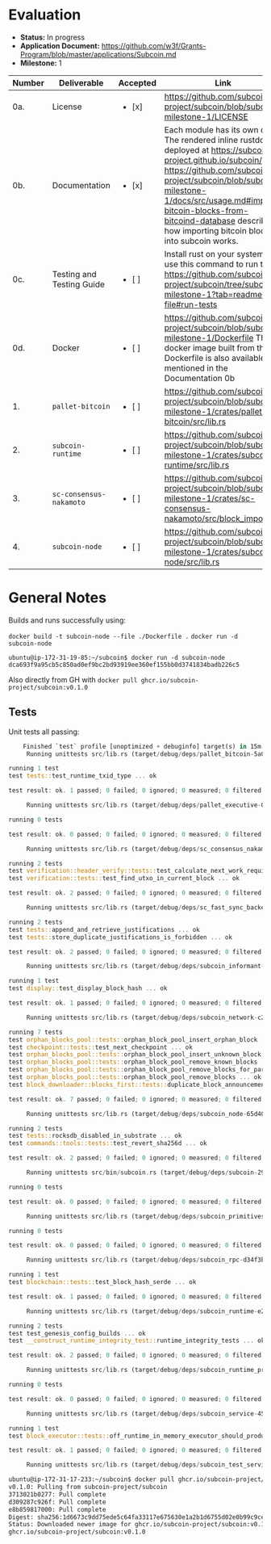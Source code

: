 # Evaluation

- **Status:** In progress
- **Application Document:** https://github.com/w3f/Grants-Program/blob/master/applications/Subcoin.md
- **Milestone:** 1

| Number | Deliverable             | Accepted | Link |
| ---    | ---                     | --- | --- |
| 0a.    | License                 | <ul><li>[x] </li></ul> | https://github.com/subcoin-project/subcoin/blob/subcoin-milestone-1/LICENSE |
| 0b.    | Documentation           | <ul><li>[x] </li></ul> | Each module has its own docs. The rendered inline rustdoc is deployed at https://subcoin-project.github.io/subcoin/. https://github.com/subcoin-project/subcoin/blob/subcoin-milestone-1/docs/src/usage.md#import-bitcoin-blocks-from-bitcoind-database describes how importing bitcoin blocks into subcoin works. |
| 0c.    | Testing and Testing Guide | <ul><li>[ ] </li></ul> | Install rust on your system and use this command to run tests: https://github.com/subcoin-project/subcoin/tree/subcoin-milestone-1?tab=readme-ov-file#run-tests |
| 0d.    | Docker                  | <ul><li>[ ] </li></ul> | https://github.com/subcoin-project/subcoin/blob/subcoin-milestone-1/Dockerfile The docker image built from this Dockerfile is also available as mentioned in the Documentation 0b |
| 1.     | `pallet-bitcoin`        | <ul><li>[ ] </li></ul> | https://github.com/subcoin-project/subcoin/blob/subcoin-milestone-1/crates/pallet-bitcoin/src/lib.rs |
| 2.     | `subcoin-runtime`       | <ul><li>[ ] </li></ul> | https://github.com/subcoin-project/subcoin/blob/subcoin-milestone-1/crates/subcoin-runtime/src/lib.rs |
| 3.     | `sc-consensus-nakamoto` | <ul><li>[ ] </li></ul> | https://github.com/subcoin-project/subcoin/blob/subcoin-milestone-1/crates/sc-consensus-nakamoto/src/block_import.rs |
| 4.     | `subcoin-node`          | <ul><li>[ ] </li></ul> | https://github.com/subcoin-project/subcoin/blob/subcoin-milestone-1/crates/subcoin-node/src/lib.rs |

# General Notes

Builds and runs successfully using:

`docker build -t subcoin-node --file ./Dockerfile .`
`docker run -d subcoin-node`

`ubuntu@ip-172-31-19-85:~/subcoin$ docker run -d subcoin-node
dca693f9a95cb5c850ad0ef9bc2bd93919ee360ef155bb0d3741834badb226c5`

Also directly from GH with `docker pull ghcr.io/subcoin-project/subcoin:v0.1.0`

## Tests

Unit tests all passing:

```rust
    Finished `test` profile [unoptimized + debuginfo] target(s) in 15m 56s
     Running unittests src/lib.rs (target/debug/deps/pallet_bitcoin-5a032c981f885c6f)

running 1 test
test tests::test_runtime_txid_type ... ok

test result: ok. 1 passed; 0 failed; 0 ignored; 0 measured; 0 filtered out; finished in 0.00s

     Running unittests src/lib.rs (target/debug/deps/pallet_executive-0f2fe428f34ee43f)

running 0 tests

test result: ok. 0 passed; 0 failed; 0 ignored; 0 measured; 0 filtered out; finished in 0.00s

     Running unittests src/lib.rs (target/debug/deps/sc_consensus_nakamoto-99988c667bff10eb)

running 2 tests
test verification::header_verify::tests::test_calculate_next_work_required ... ok
test verification::tests::test_find_utxo_in_current_block ... ok

test result: ok. 2 passed; 0 failed; 0 ignored; 0 measured; 0 filtered out; finished in 0.21s

     Running unittests src/lib.rs (target/debug/deps/sc_fast_sync_backend-e8f6c6930431c426)

running 2 tests
test tests::append_and_retrieve_justifications ... ok
test tests::store_duplicate_justifications_is_forbidden ... ok

test result: ok. 2 passed; 0 failed; 0 ignored; 0 measured; 0 filtered out; finished in 0.00s

     Running unittests src/lib.rs (target/debug/deps/subcoin_informant-04a6e33ea3800abb)

running 1 test
test display::test_display_block_hash ... ok

test result: ok. 1 passed; 0 failed; 0 ignored; 0 measured; 0 filtered out; finished in 0.00s

     Running unittests src/lib.rs (target/debug/deps/subcoin_network-c2ad83641583c585)

running 7 tests
test orphan_blocks_pool::tests::orphan_block_pool_insert_orphan_block ... ok
test checkpoint::tests::test_next_checkpoint ... ok
test orphan_blocks_pool::tests::orphan_block_pool_insert_unknown_block ... ok
test orphan_blocks_pool::tests::orphan_block_pool_remove_known_blocks ... ok
test orphan_blocks_pool::tests::orphan_block_pool_remove_blocks_for_parent ... ok
test orphan_blocks_pool::tests::orphan_block_pool_remove_blocks ... ok
test block_downloader::blocks_first::tests::duplicate_block_announcement_should_not_be_downloaded_again ... ok

test result: ok. 7 passed; 0 failed; 0 ignored; 0 measured; 0 filtered out; finished in 15.60s

     Running unittests src/lib.rs (target/debug/deps/subcoin_node-65d40021ef3083a5)

running 2 tests
test tests::rocksdb_disabled_in_substrate ... ok
test commands::tools::tests::test_revert_sha256d ... ok

test result: ok. 2 passed; 0 failed; 0 ignored; 0 measured; 0 filtered out; finished in 0.00s

     Running unittests src/bin/subcoin.rs (target/debug/deps/subcoin-297521d1e0499150)

running 0 tests

test result: ok. 0 passed; 0 failed; 0 ignored; 0 measured; 0 filtered out; finished in 0.00s

     Running unittests src/lib.rs (target/debug/deps/subcoin_primitives-a84d48eba265fe61)

running 0 tests

test result: ok. 0 passed; 0 failed; 0 ignored; 0 measured; 0 filtered out; finished in 0.00s

     Running unittests src/lib.rs (target/debug/deps/subcoin_rpc-d34f3b96549b39ab)

running 1 test
test blockchain::tests::test_block_hash_serde ... ok

test result: ok. 1 passed; 0 failed; 0 ignored; 0 measured; 0 filtered out; finished in 0.00s

     Running unittests src/lib.rs (target/debug/deps/subcoin_runtime-e2c302348a4e7257)

running 2 tests
test test_genesis_config_builds ... ok
test __construct_runtime_integrity_test::runtime_integrity_tests ... ok

test result: ok. 2 passed; 0 failed; 0 ignored; 0 measured; 0 filtered out; finished in 0.00s

     Running unittests src/lib.rs (target/debug/deps/subcoin_runtime_primitives-6e43d92ef6aec823)

running 0 tests

test result: ok. 0 passed; 0 failed; 0 ignored; 0 measured; 0 filtered out; finished in 0.00s

     Running unittests src/lib.rs (target/debug/deps/subcoin_service-457362af512f27c8)

running 1 test
test block_executor::tests::off_runtime_in_memory_executor_should_produce_same_result_as_runtime_disk_executor ... ok

test result: ok. 1 passed; 0 failed; 0 ignored; 0 measured; 0 filtered out; finished in 36.63s

     Running unittests src/lib.rs (target/debug/deps/subcoin_test_service-10ac58993e90da48)
```
```sh
ubuntu@ip-172-31-17-233:~/subcoin$ docker pull ghcr.io/subcoin-project/subcoin:v0.1.0
v0.1.0: Pulling from subcoin-project/subcoin
3713021b0277: Pull complete 
d309287c926f: Pull complete 
e8b859817000: Pull complete 
Digest: sha256:1d6673c9dd75ede5c64fa33117e675630e1a2b1d6755d02e0b99c9ce77b4eb4e
Status: Downloaded newer image for ghcr.io/subcoin-project/subcoin:v0.1.0
ghcr.io/subcoin-project/subcoin:v0.1.0
```
